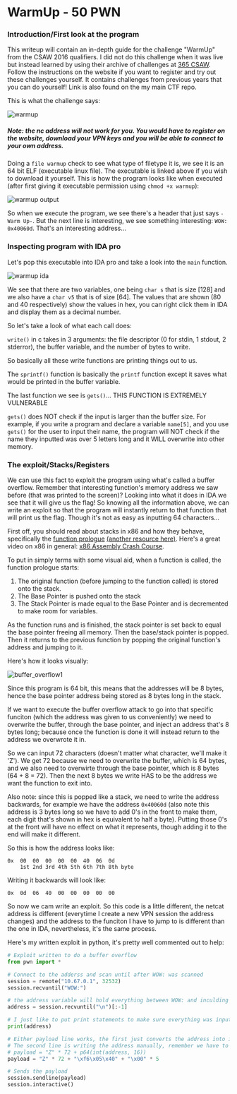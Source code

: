 # WarmUp - 50 PWN

### Introduction/First look at the program
This writeup will contain an in-depth guide for the challenge "WarmUp" from the CSAW 2016 qualifiers. I did not do this challenge when it was live but instead learned by using their archive of challenges at [365 CSAW](https://365.csaw.io/). Follow the instructions on the website if you want to register and try out these challenges yourself. It contains challenges from previous years that you can do yourself! Link is also found on the my main CTF repo.

This is what the challenge says:

![warmup](https://user-images.githubusercontent.com/41026969/50432982-6644ff00-08a3-11e9-8620-b93ddd847117.png)

##### Note: the nc address will not work for you. You would have to register on the website, download your VPN keys and you will be able to connect to your own address. 

Doing a ```file warmup``` check to see what type of filetype it is, we see it is an 64 bit ELF (executable linux file). The executable is linked above if you wish to download it yourself. This is how the program looks like when executed (after first giving it executable permission using ```chmod +x warmup```):

![warmup output](https://user-images.githubusercontent.com/41026969/50433220-a062d080-08a4-11e9-97ba-78a678393f16.png)

So when we execute the program, we see there's a header that just says ```-Warm Up-```. But the next line is interesting, we see something interesting: ```WOW: 0x40060d```. That's an interesting address...

### Inspecting program with IDA pro
Let's pop this executable into IDA pro and take a look into the ```main``` function.

![warmup ida](https://user-images.githubusercontent.com/41026969/50433411-069c2300-08a6-11e9-8f56-ef023af9ce54.png)

We see that there are two variables, one being ```char s``` that is size [128] and we also have a ```char v5``` that is of size [64]. The values that are shown (80 and 40 respectively) show the values in hex, you can right click them in IDA and display them as a decimal number.

So let's take a look of what each call does:

```write()``` in c takes in 3 arguments: the file descriptor (0 for stdin, 1 stdout, 2 stderror), the buffer variable, and the number of bytes to write.

So basically all these write functions are printing things out to us.

The ```sprintf()``` function is basically the ```printf``` function except it saves what would be printed in the buffer variable.

The last function we see is ```gets()```... THIS FUNCTION IS EXTREMELY VULNERABLE

```gets()``` does NOT check if the input is larger than the buffer size. For example, if you write a program and declare a variable ```name[5]```, and you use ```gets()``` for the user to input their name, the program will NOT check if the name they inputted was over 5 letters long and it WILL overwrite into other memory.

### The exploit/Stacks/Registers
We can use this fact to exploit the program using what's called a buffer overflow. Remember that interesting function's memory address we saw before (that was printed to the screen)? Looking into what it does in IDA we see that it will give us the flag! So knowing all the information above, we can write an exploit so that the program will instantly return to that function that will print us the flag. Though it's not as easy as inputting 64 characters... 

First off, you should read about stacks in x86 and how they behave, specifically the [function prologue](https://en.wikipedia.org/wiki/Function_prologue) [(another resource here)](https://stackoverflow.com/questions/14765406/function-prologue-and-epilogue-in-c). Here's a great video on x86 in general: [x86 Assembly Crash Course](https://www.youtube.com/watch?v=75gBFiFtAb8&).

To put in simply terms with some visual aid, when a function is called, the function prologue starts:

1. The original function (before jumping to the function called) is stored onto the stack.
2. The Base Pointer is pushed onto the stack 
3. The Stack Pointer is made equal to the Base Pointer and is decremented to make room for variables.

As the function runs and is finished, the stack pointer is set back to equal the base pointer freeing all memory. Then the base/stack pointer is popped. Then it returns to the previous function by popping the original function's address and jumping to it.

Here's how it looks visually:

![buffer_overflow1](https://user-images.githubusercontent.com/41026969/50466083-68719100-0969-11e9-830d-73210aaec353.jpg)

Since this program is 64 bit, this means that the addresses will be 8 bytes, hence the base pointer address being stored as 8 bytes long in the stack. 

If we want to execute the buffer overflow attack to go into that specific funciton (which the address was given to us conveniently) we need to overwrite the buffer, through the base pointer, and inject an address that's 8 bytes long; because once the function is done it will instead return to the address we overwrote it in.

So we can input 72 characters (doesn't matter what character, we'll make it 'Z'). We get 72 because we need to overwrite the buffer, which is 64 bytes, and we also need to overwirte through the base pointer, which is 8 bytes (64 + 8 = 72). Then the next 8 bytes we write HAS to be the address we want the function to exit into.

Also note: since this is popped like a stack, we need to write the address backwards, for example we have the address ```0x40060d``` (also note this address is 3 bytes long so we have to add 0's in the front to make them, each digit that's shown in hex is equivalent to half a byte). Putting those 0's at the front will have no effect on what it represents, though adding it to the end will make it different. 

So this is how the address looks like:
```
0x  00  00  00  00  00  40  06  0d
    1st 2nd 3rd 4th 5th 6th 7th 8th byte
```
Writing it backwards will look like:
```
0x  0d  06  40  00  00  00  00  00 
```

So now we cam write an exploit. So this code is a little different, the netcat address is different (everytime I create a new VPN session the address changes) and the address to the funciton I have to jump to is different than the one in IDA, nevertheless, it's the same process.

Here's my written exploit in python, it's pretty well commented out to help:
```python
# Exploit written to do a buffer overflow
from pwn import *

# Connect to the adderss and scan until after WOW: was scanned
session = remote("10.67.0.1", 32532)
session.recvuntil("WOW:")

# the address variable will hold everything between WOW: and inculding the new line character which we remove with [:-1]
address = session.recvuntil("\n")[:-1]

# I just like to put print statements to make sure everything was inputted correctly
print(address)

# Either payload line works, the first just converts the address into int to later package into 64 byte address
# The second line is writing the address manually, remember we have to write the address backwards
# payload = "Z" * 72 + p64(int(address, 16))
payload = "Z" * 72 + "\xf6\x05\x40" + "\x00" * 5

# Sends the payload
session.sendline(payload)
session.interactive()
```
